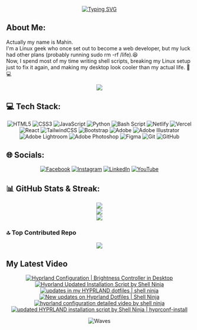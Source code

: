<div align="center">

[![Typing SVG](https://readme-typing-svg.herokuapp.com?font=Space+Mono&weight=700&size=32&duration=3000&pause=1000&center=true&vCenter=true&height=70&lines=Hey%2C+I'm+Shell+Ninja;A+Linux+Geek)](https://git.io/typing-svg)

</div>

<div align="left">

## About Me:

Actually my name is Mahin.<br>I'm a Linux geek who once set out to become a web developer, but my luck had other plans (probably running sudo rm -rf /life).😆<br>Now, I spend most of my time writing shell scripts, breaking my Linux setup just to fix it again, and making my desktop look cooler than my actual life. 🚀💻

</div>

<div align="center">

[![](https://visitcount.itsvg.in/api?id=shell-ninja&icon=0&color=0)](https://visitcount.itsvg.in)

</div>

## 💻 Tech Stack:

<div align="center">

![HTML5](https://img.shields.io/badge/html5-%23E34F26.svg?style=for-the-badge&logo=html5&logoColor=white) ![CSS3](https://img.shields.io/badge/css3-%231572B6.svg?style=for-the-badge&logo=css3&logoColor=white) ![JavaScript](https://img.shields.io/badge/javascript-%23323330.svg?style=for-the-badge&logo=javascript&logoColor=%23F7DF1E) ![Python](https://img.shields.io/badge/python-3670A0?style=for-the-badge&logo=python&logoColor=ffdd54) ![Bash Script](https://img.shields.io/badge/bash_script-%23121011.svg?style=for-the-badge&logo=gnu-bash&logoColor=white) ![Netlify](https://img.shields.io/badge/netlify-%23000000.svg?style=for-the-badge&logo=netlify&logoColor=#00C7B7) ![Vercel](https://img.shields.io/badge/vercel-%23000000.svg?style=for-the-badge&logo=vercel&logoColor=white) ![React](https://img.shields.io/badge/react-%2320232a.svg?style=for-the-badge&logo=react&logoColor=%2361DAFB) ![TailwindCSS](https://img.shields.io/badge/tailwindcss-%2338B2AC.svg?style=for-the-badge&logo=tailwind-css&logoColor=white) ![Bootstrap](https://img.shields.io/badge/bootstrap-%238511FA.svg?style=for-the-badge&logo=bootstrap&logoColor=white) ![Adobe](https://img.shields.io/badge/adobe-%23FF0000.svg?style=for-the-badge&logo=adobe&logoColor=white) ![Adobe Illustrator](https://img.shields.io/badge/adobe%20illustrator-%23FF9A00.svg?style=for-the-badge&logo=adobe%20illustrator&logoColor=white) ![Adobe Lightroom](https://img.shields.io/badge/Adobe%20Lightroom-31A8FF.svg?style=for-the-badge&logo=Adobe%20Lightroom&logoColor=white) ![Adobe Photoshop](https://img.shields.io/badge/adobe%20photoshop-%2331A8FF.svg?style=for-the-badge&logo=adobe%20photoshop&logoColor=white) ![Figma](https://img.shields.io/badge/figma-%23F24E1E.svg?style=for-the-badge&logo=figma&logoColor=white) ![Git](https://img.shields.io/badge/git-%23F05033.svg?style=for-the-badge&logo=git&logoColor=white) ![GitHub](https://img.shields.io/badge/github-%23121011.svg?style=for-the-badge&logo=github&logoColor=white)

</div>

## 🌐 Socials:

<div align="center">

[![Facebook](https://img.shields.io/badge/Facebook-%231877F2.svg?logo=Facebook&logoColor=white)](https://facebook.com/mahin.bhau) [![Instagram](https://img.shields.io/badge/Instagram-%23E4405F.svg?logo=Instagram&logoColor=white)](https://instagram.com/mahin_bhau) [![LinkedIn](https://img.shields.io/badge/LinkedIn-%230077B5.svg?logo=linkedin&logoColor=white)](https://linkedin.com/in/shell-ninja) [![YouTube](https://img.shields.io/badge/YouTube-%23FF0000.svg?logo=YouTube&logoColor=white)](https://youtube.com/@shell-ninja)

</div>

## 📊 GitHub Stats & Streak:

<div align="center">

![](https://github-readme-stats.vercel.app/api?username=shell-ninja&theme=tokyonight&hide_border=false&include_all_commits=true&count_private=true)<br/>
![](https://nirzak-streak-stats.vercel.app/?user=shell-ninja&theme=tokyonight&hide_border=false)<br/>
![](https://github-readme-stats.vercel.app/api/top-langs/?username=shell-ninja&theme=tokyonight&hide_border=false&include_all_commits=true&count_private=true&layout=compact)

</div>

### 🔝 Top Contributed Repo

<div align="center">

![](https://github-contributor-stats.vercel.app/api?username=shell-ninja&limit=5&theme=dark&combine_all_yearly_contributions=true)

</div>

## My Latest Video

<div align="center">

<!-- BEGIN YOUTUBE-CARDS -->
[![Hyprland Configuration | Brightness Controller in Desktop](https://ytcards.demolab.com/?id=3JjHhJ_mmTo&title=Hyprland+Configuration+%7C+Brightness+Controller+in+Desktop&lang=en&timestamp=1753200062&background_color=%230d1117&title_color=%23ffffff&stats_color=%23dedede&max_title_lines=1&width=250&border_radius=5 "Hyprland Configuration | Brightness Controller in Desktop")](https://www.youtube.com/watch?v=3JjHhJ_mmTo)
[![Hyprland Updated Installation Script by Shell Ninja](https://ytcards.demolab.com/?id=EIIwLshV250&title=Hyprland+Updated+Installation+Script+by+Shell+Ninja&lang=en&timestamp=1747154877&background_color=%230d1117&title_color=%23ffffff&stats_color=%23dedede&max_title_lines=1&width=250&border_radius=5 "Hyprland Updated Installation Script by Shell Ninja")](https://www.youtube.com/watch?v=EIIwLshV250)
[![updates in my HYPRLAND dotfiles | shell ninja](https://ytcards.demolab.com/?id=c5KkTZ1HbHo&title=updates+in+my+HYPRLAND+dotfiles+%7C+shell+ninja&lang=en&timestamp=1744908791&background_color=%230d1117&title_color=%23ffffff&stats_color=%23dedede&max_title_lines=1&width=250&border_radius=5 "updates in my HYPRLAND dotfiles | shell ninja")](https://www.youtube.com/watch?v=c5KkTZ1HbHo)
[![New updates on Hyprland Dotfiles | Shell Ninja](https://ytcards.demolab.com/?id=IY75TPcM40U&title=New+updates+on+Hyprland+Dotfiles+%7C+Shell+Ninja&lang=en&timestamp=1743773943&background_color=%230d1117&title_color=%23ffffff&stats_color=%23dedede&max_title_lines=1&width=250&border_radius=5 "New updates on Hyprland Dotfiles | Shell Ninja")](https://www.youtube.com/watch?v=IY75TPcM40U)
[![hyprland configuration detailed video by shell ninja](https://ytcards.demolab.com/?id=F221MoOcAZk&title=hyprland+configuration+detailed+video+by+shell+ninja&lang=en&timestamp=1741538371&background_color=%230d1117&title_color=%23ffffff&stats_color=%23dedede&max_title_lines=1&width=250&border_radius=5 "hyprland configuration detailed video by shell ninja")](https://www.youtube.com/watch?v=F221MoOcAZk)
[![updated HYPRLAND installation script by Shell Ninja | hyprconf-install](https://ytcards.demolab.com/?id=0IQ4RehT6iQ&title=updated+HYPRLAND+installation+script+by+Shell+Ninja+%7C+hyprconf-install&lang=en&timestamp=1740474588&background_color=%230d1117&title_color=%23ffffff&stats_color=%23dedede&max_title_lines=1&width=250&border_radius=5 "updated HYPRLAND installation script by Shell Ninja | hyprconf-install")](https://www.youtube.com/watch?v=0IQ4RehT6iQ)
<!-- END YOUTUBE-CARDS -->

![Waves](https://raw.githubusercontent.com/shakilahmedatik/shakilahmedatik/36f6082eed9388f5965d96f2fbc917a2cb888c89/wave.svg)

</div>
